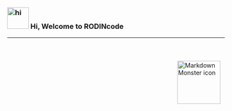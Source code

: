 
### <img src="https://c.tenor.com/o7-0J7Q978cAAAAi/say-hi-hand-waves.gif" width=50px height=50px alt="hi">  Hi, Welcome to RODINcode <br><hr><br>
<img src="https://media.tenor.com/images/f002ee7d2572f087841b547860cc7339/tenor.gif" width=100px height=100px
     alt="Markdown Monster icon"
     style="float: right; margin-right: 10px;" />
